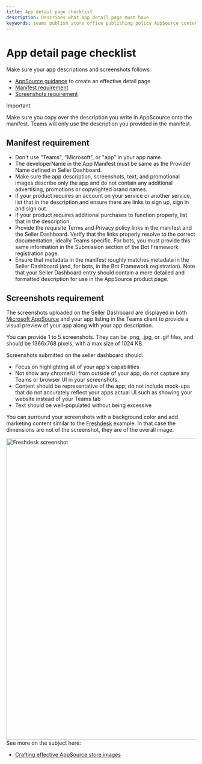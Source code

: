```yaml
---
title: App detail page checklist 
description: Describes what app detail page must have 
keywords: teams publish store office publishing policy AppSource content
---
```


# App detail page checklist 
Make sure your app descriptions and screenshots follows:
* [AppSource guidance](/office/dev/store/create-effective-office-store-listings) to create an effective detail page
* [Manifest requirement](#manifest-requirement)
* [Screenshots requirement](#screenshots-requirement)

>[!IMPORTANT]
> Make sure you copy over the description you write in AppScource onto the manifest. Teams will only use the description you provided in the manifest.

## Manifest requirement

* Don't use "Teams", "Microsoft", or "app" in your app name.
* The developerName in the App Manifest must be same as the Provider Name defined in Seller Dashboard.
* Make sure the app description, screenshots, text, and promotional images describe only the app and do not contain any additional advertising, promotions or copyrighted brand names.
* If your product requires an account on your service or another service, list that in the description and ensure there are links to sign up, sign in and sign out.
* If your product requires additional purchases to function properly, list that in the description.
* Provide the requisite Terms and Privacy policy links in the manifest and the Seller Dashboard. Verify that the links properly resolve to the correct documentation, ideally Teams specific. For bots, you must provide this same information in the Submission section of the Bot Framework registration page.
* Ensure that metadata in the manifest roughly matches metadata in the Seller Dashboard (and, for bots, in the Bot Framework registration). Note that your Seller Dashboard entry should contain a more detailed and formatted description for use in the AppSource product page.


## Screenshots requirement

The screenshots uploaded on the Seller Dashboard are displayed in both [Microsoft AppSource](https://appsource.microsoft.com/marketplace/apps?product=office%3Bteams&page=1) and your app listing in the Teams client to provide a visual preview of your app along with your app description.

You can provide 1 to 5 screenshots. They can be .png, .jpg, or .gif files, and should be 1366x768 pixels, with a max size of 1024 KB.

Screenshots submitted on the seller dashboard should:

* Focus on highlighting all of your app's capabilities
* Not show any chrome/UI from outside of your app; do not capture any Teams or browser UI in your screenshots.
* Content should be representative of the app; do not include mock-ups that do not accurately reflect your apps actual UI such as showing your website instead of your Teams tab
* Text should be well-populated without being excessive

You can surround your screenshots with a background color and add marketing content similar to the [Freshdesk](https://appsource.microsoft.com/product/office/WA104381505?src=office&tab=Overview) example. In that case the dimensions are not of the screenshot, they are of the overall image.

<img width="800px" title="Freshdesk screenshot" src="~/assets/images/freshdesk.png" />
See more on the subject here:


* [Crafting effective AppSource store images](/office/dev/store/craft-effective-appsource-store-images)
